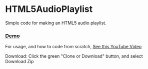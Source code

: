 # HTML5AudioPlaylist
Simple code for making an HTML5 audio playlist. 

<h3><a href="https://techtube.github.io/HTML5AudioPlaylist/">Demo</a></h3>

For usage, and how to code from scratch, <a href="https://www.youtube.com/watch?v=vtZCMTtP-0Y">See this YouTube Video</a>

Download:
Click the green "Clone or Download" button, and select Download Zip

